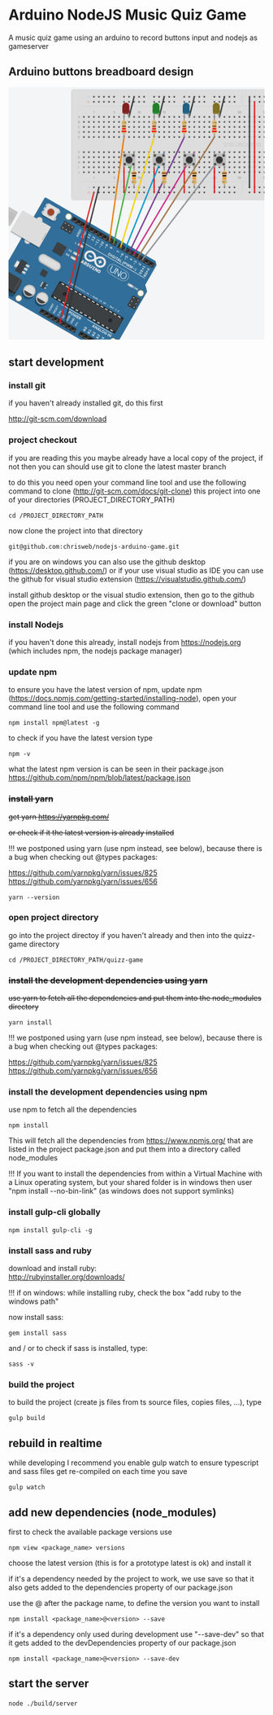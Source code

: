# Arduino NodeJS Music Quiz Game

A music quiz game using an arduino to record buttons input and nodejs as gameserver

## Arduino buttons breadboard design

![Arduino buttons breadboard design](./arduino/breadboard_design.png)

## start development

### install git  

if you haven't already installed git, do this first  

http://git-scm.com/download  

### project checkout  

if you are reading this you maybe already have a local copy of the project, if not then you can should use git to clone the latest master branch  

to do this you need open your command line tool and use the following command to clone (http://git-scm.com/docs/git-clone) this project into one of your directories (PROJECT_DIRECTORY_PATH)  

```
cd /PROJECT_DIRECTORY_PATH
```  

now clone the project into that directory  

```
git@github.com:chrisweb/nodejs-arduino-game.git
```  

if you are on windows you can also use the github desktop (https://desktop.github.com/) or if your use visual studio as IDE you can use the github for visual studio extension (https://visualstudio.github.com/)  

install github desktop or the visual studio extension, then go to the github open the project main page and click the green "clone or download" button  

### install Nodejs

if you haven't done this already, install nodejs from https://nodejs.org (which includes npm, the nodejs package manager)  

### update npm

to ensure you have the latest version of npm, update npm (https://docs.npmjs.com/getting-started/installing-node), open your command line tool and use the following command  

```
npm install npm@latest -g
```  

to check if you have the latest version type  

```
npm -v
```  

what the latest npm version is can be seen in their package.json https://github.com/npm/npm/blob/latest/package.json  

### ~~install yarn~~  

~~get yarn https://yarnpkg.com/~~  

~~or check if it the latest version is already installed~~  

!!! we postponed using yarn (use npm instead, see below), because there is a bug when checking out @types packages:  

https://github.com/yarnpkg/yarn/issues/825  
https://github.com/yarnpkg/yarn/issues/656  

```
yarn --version
```  

### open project directory  

go into the project directoy if you haven't already and then into the quizz-game directory  

```
cd /PROJECT_DIRECTORY_PATH/quizz-game
```  

### ~~install the development dependencies using yarn~~  

~~use yarn to fetch all the dependencies and put them into the node_modules directory~~  

```
yarn install
```  

!!! we postponed using yarn (use npm instead, see below), because there is a bug when checking out @types packages:  

https://github.com/yarnpkg/yarn/issues/825  
https://github.com/yarnpkg/yarn/issues/656  

### install the development dependencies using npm

use npm to fetch all the dependencies  

```
npm install
```  

This will fetch all the dependencies from https://www.npmjs.org/ that are listed in the project package.json and put them into a directory called node_modules  

!!! If you want to install the dependencies from within a Virtual Machine with a Linux operating system, but your shared folder is in windows then user "npm install --no-bin-link" (as windows does not support symlinks)  

### install gulp-cli globally

```
npm install gulp-cli -g
```
### install sass and ruby

download and install ruby:  
http://rubyinstaller.org/downloads/  

!!! if on windows: while installing ruby, check the box "add ruby to the windows path"

now install sass:

```
gem install sass
```

and / or to check if sass is installed, type:

```
sass -v
```

### build the project  

to build the project (create js files from ts source files, copies files, ...), type  

```
gulp build
```  

## rebuild in realtime  

while developing I recommend you enable gulp watch to ensure typescript and sass files get re-compiled on each time you save  

```
gulp watch
```

## add new dependencies (node_modules)

first to check the available package versions use  

```
npm view <package_name> versions
```

choose the latest version (this is for a prototype latest is ok) and install it  

if it's a dependency needed by the project to work, we use save so that it also gets added to the dependencies property of our package.json  

use the @ after the package name, to define the version you want to install  

```
npm install <package_name>@<version> --save
```

if it's a dependency only used during development use "--save-dev" so that it gets added to the devDependencies property of our package.json  

```
npm install <package_name>@<version> --save-dev
```

## start the server

```
node ./build/server
```
